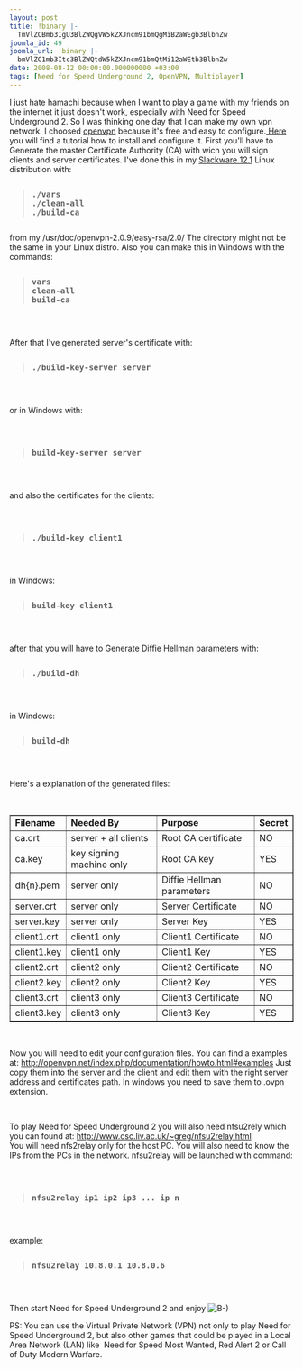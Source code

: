 ```yaml
---
layout: post
title: !binary |-
  TmVlZCBmb3IgU3BlZWQgVW5kZXJncm91bmQgMiB2aWEgb3BlbnZw
joomla_id: 49
joomla_url: !binary |-
  bmVlZC1mb3Itc3BlZWQtdW5kZXJncm91bmQtMi12aWEtb3BlbnZw
date: 2008-08-12 00:00:00.000000000 +03:00
tags: [Need for Speed Underground 2, OpenVPN, Multiplayer]
---
```

<p>I just hate hamachi because when I want to play a game with my friends on the internet it just doesn't work, especially with Need for Speed Underground 2. So I was thinking one day that I can make my own vpn network. I choosed <a href="http://openvpn.net/">openvpn</a> because it's free and easy to configure.<a href="http://openvpn.net/index.php/documentation/howto.html#quick"> Here</a> you will find a tutorial how to install and configure it. First you'll have to Generate the master Certificate Authority (CA) with wich you will sign clients and server certificates. I've done this in my <a href="http://slackware.com" target="_blank">Slackware 12.1</a> Linux distribution with:</p>
<pre><strong><blockquote>./vars<br />./clean-all<br />./build-ca</blockquote></strong></pre>
<p>from my /usr/doc/openvpn-2.0.9/easy-rsa/2.0/ The directory might not be the same in your Linux distro. Also you can make this in Windows with the commands:</p>
<pre><strong><blockquote>vars<br />clean-all<br />build-ca</blockquote></strong></pre>
<p> </p>
<p>After that I've generated server's certificate with:</p>
<pre><strong><blockquote>./build-key-server server</blockquote></strong></pre>
<p> </p>
<p>or in Windows with:</p>
<p> </p>
<pre><strong><blockquote>build-key-server server</blockquote></strong></pre>
<p> </p>
<p>and also the certificates for the clients:</p>
<p> </p>
<pre><strong><blockquote>./build-key client1</blockquote></strong></pre>
<p> </p>
<p>in Windows:</p>
<pre><strong><blockquote>build-key client1</blockquote></strong></pre>
<p> </p>
<p>after that you will have to Generate Diffie Hellman parameters with:</p>
<pre><strong><blockquote>./build-dh</blockquote></strong></pre>
<p> </p>
<p>in Windows:</p>
<pre><strong><blockquote>build-dh</blockquote></strong></pre>
<p> </p>
<p>Here's a explanation of the generated files:</p>
<p> </p>
<table border="1" cellspacing="0" cellpadding="8">
<tbody>
<tr>
<td><strong>Filename</strong></td>
<td><strong>Needed By</strong></td>
<td><strong>Purpose</strong></td>
<td><strong>Secret</strong></td>
</tr>
<tr>
<td>ca.crt</td>
<td>server + all clients</td>
<td>Root CA certificate</td>
<td>NO</td>
</tr>
<tr>
<td>ca.key</td>
<td>key signing machine only</td>
<td>Root CA key</td>
<td>YES</td>
</tr>
<tr>
<td>dh{n}.pem</td>
<td>server only</td>
<td>Diffie Hellman parameters</td>
<td>NO</td>
</tr>
<tr>
<td>server.crt</td>
<td>server only</td>
<td>Server Certificate</td>
<td>NO</td>
</tr>
<tr>
<td>server.key</td>
<td>server only</td>
<td>Server Key</td>
<td>YES</td>
</tr>
<tr>
<td>client1.crt</td>
<td>client1 only</td>
<td>Client1 Certificate</td>
<td>NO</td>
</tr>
<tr>
<td>client1.key</td>
<td>client1 only</td>
<td>Client1 Key</td>
<td>YES</td>
</tr>
<tr>
<td>client2.crt</td>
<td>client2 only</td>
<td>Client2 Certificate</td>
<td>NO</td>
</tr>
<tr>
<td>client2.key</td>
<td>client2 only</td>
<td>Client2 Key</td>
<td>YES</td>
</tr>
<tr>
<td>client3.crt</td>
<td>client3 only</td>
<td>Client3 Certificate</td>
<td>NO</td>
</tr>
<tr>
<td>client3.key</td>
<td>client3 only</td>
<td>Client3 Key</td>
<td>YES</td>
</tr>
</tbody>
</table>
<p> </p>
<p>Now you will need to edit your configuration files. You can find a examples at: <a href="http://openvpn.net/index.php/documentation/howto.html#examples" target="_blank">http://openvpn.net/index.php/documentation/howto.html#examples</a> Just copy them into the server and the client and edit them with the right server address and certificates path. In windows you need to save them to .ovpn extension.</p>
<p> </p>
<p>To play Need for Speed Underground 2 you will also need nfsu2rely which you can found at: <a href="http://www.csc.liv.ac.uk/~greg/nfsu2relay.html" target="_blank"> http://www.csc.liv.ac.uk/~greg/nfsu2relay.html</a> <br />You will need nfs2relay only for the host PC. You will also need to know the IPs from the PCs in the network. nfsu2relay will be launched with command:</p>
<p> </p>
<pre><strong><blockquote>nfsu2relay ip1 ip2 ip3 ... ip n</blockquote></strong></pre>
<p> </p>
<p>example:</p>
<pre><strong><blockquote>nfsu2relay 10.8.0.1 10.8.0.6</blockquote></strong></pre>
<p> </p>
<p>Then start Need for Speed Underground 2 and enjoy <img src="http://www.pic4ever.com/images/wassat.gif" border="0" alt="B-)" /></p>
<p>PS: You can use the Virtual Private Network (VPN) not only to play Need for Speed Underground 2, but also other games that could be played in a Local Area Network (LAN) like  Need for Speed Most Wanted, Red Alert 2 or Call of Duty Modern Warfare.</p>
